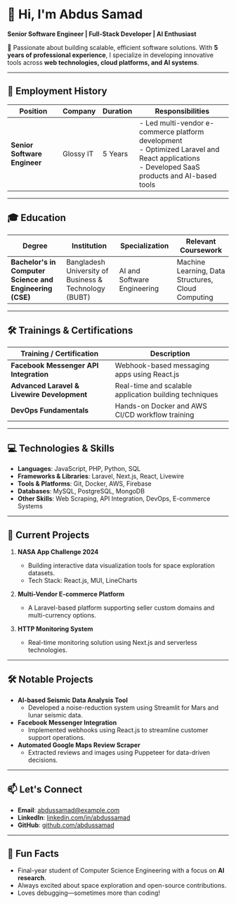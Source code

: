 # 👋 Hi, I'm Abdus Samad  
**Senior Software Engineer | Full-Stack Developer | AI Enthusiast**  

🚀 Passionate about building scalable, efficient software solutions. With **5 years of professional experience**, I specialize in developing innovative tools across **web technologies, cloud platforms, and AI systems**.  

---

## 💼 Employment History  

| Position                  | Company     | Duration | Responsibilities |
|---------------------------|-------------|----------|------------------|
| **Senior Software Engineer** | Glossy IT | 5 Years  | - Led multi-vendor e-commerce platform development<br>- Optimized Laravel and React applications<br>- Developed SaaS products and AI-based tools |

---

## 🎓 Education  

| Degree                                | Institution                                  | Specialization          | Relevant Coursework |
|---------------------------------------|----------------------------------------------|-------------------------|---------------------|
| **Bachelor's in Computer Science and Engineering (CSE)** | Bangladesh University of Business & Technology (BUBT) | AI and Software Engineering | Machine Learning, Data Structures, Cloud Computing |

---

## 🛠️ Trainings & Certifications  

| Training / Certification             | Description                                            |
|--------------------------------------|--------------------------------------------------------|
| **Facebook Messenger API Integration** | Webhook-based messaging apps using React.js            |
| **Advanced Laravel & Livewire Development** | Real-time and scalable application building techniques |
| **DevOps Fundamentals**               | Hands-on Docker and AWS CI/CD workflow training        |

---

## 💻 Technologies & Skills  
- **Languages**: JavaScript, PHP, Python, SQL  
- **Frameworks & Libraries**: Laravel, Next.js, React, Livewire  
- **Tools & Platforms**: Git, Docker, AWS, Firebase  
- **Databases**: MySQL, PostgreSQL, MongoDB  
- **Other Skills**: Web Scraping, API Integration, DevOps, E-commerce Systems  

---

## 🌌 Current Projects  
1. **NASA App Challenge 2024**  
   - Building interactive data visualization tools for space exploration datasets.  
   - Tech Stack: React.js, MUI, LineCharts  

2. **Multi-Vendor E-commerce Platform**  
   - A Laravel-based platform supporting seller custom domains and multi-currency options.  

3. **HTTP Monitoring System**  
   - Real-time monitoring solution using Next.js and serverless technologies.  

---

## 🛠️ Notable Projects  
- **AI-based Seismic Data Analysis Tool**  
   - Developed a noise-reduction system using Streamlit for Mars and lunar seismic data.  
- **Facebook Messenger Integration**  
   - Implemented webhooks using React.js to streamline customer support operations.  
- **Automated Google Maps Review Scraper**  
   - Extracted reviews and images using Puppeteer for data-driven decisions.  

---

## 📫 Let's Connect  
- **Email**: abdussamad@example.com  
- **LinkedIn**: [linkedin.com/in/abdussamad](#)  
- **GitHub**: [github.com/abdussamad](#)  

---

## 🎯 Fun Facts  
- Final-year student of Computer Science Engineering with a focus on **AI research**.  
- Always excited about space exploration and open-source contributions.  
- Loves debugging—sometimes more than coding!  
